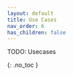 ```yaml
---
layout: default
title: Use Cases
nav_order: 6
has_children: false
---
```


TODO: Usecases

{: .no_toc }

